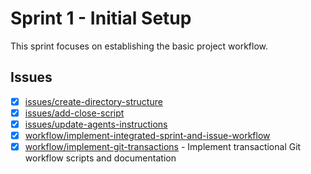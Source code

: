 # Sprint 1 - Initial Setup

This sprint focuses on establishing the basic project workflow.

## Issues
- [x] [issues/create-directory-structure](../../issues/closed/issues/create-directory-structure.md)
- [x] [issues/add-close-script](../../issues/closed/issues/add-close-script.md)
- [x] [issues/update-agents-instructions](../../issues/closed/issues/update-agents-instructions.md)
- [x] [workflow/implement-integrated-sprint-and-issue-workflow](../../issues/closed/workflow/implement-integrated-sprint-and-issue-workflow.md)
- [x] [workflow/implement-git-transactions](../../issues/closed/workflow/implement-git-transactions.md) - Implement transactional Git workflow scripts and documentation
